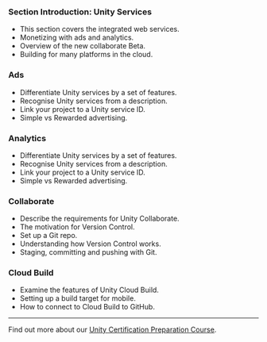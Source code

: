 ### Section Introduction:  Unity Services ###

+ This section covers the integrated web services.
+ Monetizing with ads and analytics.
+ Overview of the new collaborate Beta.
+ Building for many platforms in the cloud.

### Ads ###

+ Differentiate Unity services by a set of features.
+ Recognise Unity services from a description.
+ Link your project to a Unity service ID.
+ Simple vs Rewarded advertising.

### Analytics ###

+ Differentiate Unity services by a set of features.
+ Recognise Unity services from a description.
+ Link your project to a Unity service ID.
+ Simple vs Rewarded advertising.

### Collaborate ###

+ Describe the requirements for Unity Collaborate.
+ The motivation for Version Control.
+ Set up a Git repo.
+ Understanding how Version Control works.
+ Staging, committing and pushing with Git.

### Cloud Build ###

+ Examine the features of Unity Cloud Build.
+ Setting up a build target for mobile.
+ How to connect to Cloud Build to GitHub.

---
Find out more about our [Unity Certification Preparation Course](https://www.udemy.com/unitycert?couponCode=GitHubDiscount).
